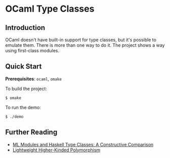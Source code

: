 # OCaml Type Classes

## Introduction
OCaml doesn't have built-in support for type classes, but it's possible
to emulate them. There is more than one way to do it. The project
shows a way using first-class modules.

## Quick Start
**Prerequisites**: `ocaml`, `omake`

To build the project:
```
$ omake
```
To run the demo:
```
$ ./demo
```

## Further Reading
- [ML Modules and Haskell Type Classes: A Constructive Comparison](http://www.cse.unsw.edu.au/~chak/papers/modules-classes.pdf)
- [Lightweight Higher-Kinded Polymorphism](https://ocamllabs.github.io/higher/lightweight-higher-kinded-polymorphism.pdf)
